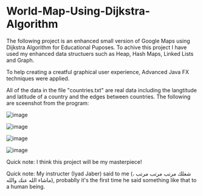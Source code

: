 # World-Map-Using-Dijkstra-Algorithm

The following project is an enhanced small version of Google Maps using Dijkstra Algorithm for Educational Puposes.
To achive this project I have used my enhanced data structuers such as Heap, Hash Maps, Linked Lists and Graph.

To help creating a creatful graphical user experience, Advanced Java FX techniques were applied.

All of the data in the file "countries.txt" are real data including the langtitude and latitude of a country and the edges between countries.
The following are sceenshot from the program:

![image](https://github.com/019mj/World-Map-Using-Dijkstra-Algorithm/assets/131479958/6a478f3e-8dad-4d00-8815-b94fe6d56e37)

![image](https://github.com/019mj/World-Map-Using-Dijkstra-Algorithm/assets/131479958/2c5c6d55-7f29-41cc-ba0c-287056da8e75)

![image](https://github.com/019mj/World-Map-Using-Dijkstra-Algorithm/assets/131479958/f87c9429-3c2c-49fb-913d-a2bcce8a56fd)

![image](https://github.com/019mj/World-Map-Using-Dijkstra-Algorithm/assets/131479958/b4eacc5a-5faf-4436-bcb8-c1b10aeb082d)

Quick note: I think this project will be my masterpiece!

Quick note: My instructer (Iyad Jaber) said to me (شغلك مرتب مرتب مرتب ، ماشاء الله عنك والله), probablly it's the first time he said something like that to a human being.
